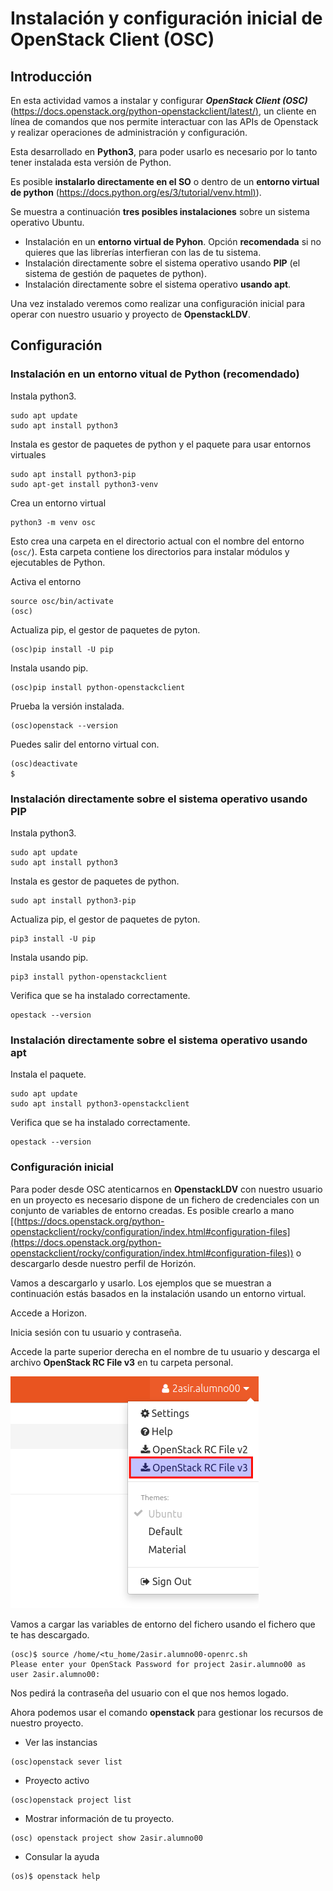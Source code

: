 # Instalación y configuración inicial de OpenStack Client (OSC)

## Introducción
En esta actividad vamos a instalar y configurar ***OpenStack Client (OSC)*** ([https://docs.openstack.org/python-openstackclient/latest/)](https://docs.openstack.org/python-openstackclient/latest/), un cliente en línea de comandos que nos permite interactuar con las APIs de Openstack y realizar operaciones de administración y configuración.

Esta desarrollado en **Python3**, para poder usarlo es necesario por lo tanto tener instalada esta versión de Python.

Es posible **instalarlo directamente en el SO** o dentro de un **entorno virtual de python** ([https://docs.python.org/es/3/tutorial/venv.html)](https://docs.python.org/es/3/tutorial/venv.html)). 

Se muestra a continuación **tres posibles instalaciones** sobre un sistema operativo Ubuntu.

- Instalación  en un **entorno virtual de Pyhon**. Opción **recomendada**  si no quieres que las librerías interfieran con las de tu sistema.
- Instalación  directamente sobre el sistema operativo usando **PIP** (el sistema de gestión de paquetes de python).
- Instalación directamente sobre el sistema operativo **usando apt**. 

Una vez instalado veremos como realizar una configuración inicial para operar con nuestro usuario y proyecto de **OpenstackLDV**.

## Configuración
### Instalación en un entorno vitual de Python (recomendado)

Instala python3.

```
sudo apt update
sudo apt install python3
```

Instala es gestor de paquetes de python y el paquete para usar entornos virtuales

```
sudo apt install python3-pip
sudo apt-get install python3-venv
```
Crea un entorno virtual

```
python3 -m venv osc
```
Esto crea una carpeta en el directorio actual con el nombre del entorno (`osc/`). Esta carpeta contiene los directorios para instalar módulos y ejecutables de Python.

Activa el entorno

```
source osc/bin/activate
(osc)
```
Actualiza pip, el gestor de paquetes de pyton.

```
(osc)pip install -U pip
```
Instala usando pip.

```
(osc)pip install python-openstackclient
```
Prueba la versión instalada.

```
(osc)openstack --version
```

Puedes salir del entorno virtual con.

```
(osc)deactivate
$
```

### Instalación directamente sobre el sistema operativo usando PIP

Instala python3.

```
sudo apt update
sudo apt install python3
```

Instala es gestor de paquetes de python.

```
sudo apt install python3-pip
```

Actualiza pip, el gestor de paquetes de pyton.

```
pip3 install -U pip
```

Instala usando pip.

```
pip3 install python-openstackclient
```

Verifica que se ha instalado correctamente.

```
opestack --version
```

### Instalación directamente sobre el sistema operativo usando apt 

Instala el paquete.

```
sudo apt update
sudo apt install python3-openstackclient
```
Verifica que se ha instalado correctamente.

```
opestack --version
```

### Configuración inicial

Para poder  desde OSC atenticarnos en **OpenstackLDV**  con nuestro usuario en un proyecto es necesario dispone de un fichero de credenciales con un conjunto de variables de entorno creadas. Es posible crearlo a mano [(https://docs.openstack.org/python-openstackclient/rocky/configuration/index.html#configuration-files](https://docs.openstack.org/python-openstackclient/rocky/configuration/index.html#configuration-files)) o descargarlo desde nuestro perfil de Horizón.

Vamos a descargarlo y usarlo.  Los ejemplos que se muestran a continuación estás basados en la instalación usando un entorno virtual.

Accede a Horizon.

Inicia sesión con tu usuario y contraseña.

Accede la parte superior derecha en el nombre de tu usuario y descarga el archivo **OpenStack RC File v3**  en tu carpeta personal.



![image-20230131144314366](img/image-20230131144314366.png)

 

Vamos a cargar las variables de entorno del fichero usando el fichero que te has descargado.

```
(osc)$ source /home/<tu_home/2asir.alumno00-openrc.sh
Please enter your OpenStack Password for project 2asir.alumno00 as user 2asir.alumno00:
```

Nos pedirá la contraseña del usuario con el que nos hemos logado.

Ahora podemos usar el comando **openstack** para gestionar los recursos de nuestro proyecto.

-  Ver las instancias

```
(osc)openstack sever list
```

- Proyecto activo

```
(osc)openstack project list
```

- Mostrar información de tu proyecto.

```
(osc) openstack project show 2asir.alumno00
```

- Consular la ayuda

```
(os)$ openstack help
```